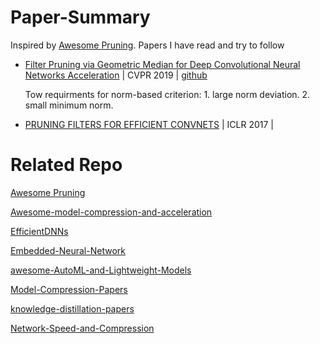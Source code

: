 # Paper-Summary
Inspired by [Awesome Pruning](https://github.com/he-y/Awesome-Pruning#type-of-pruning).
Papers I have read and try to follow

* [Filter Pruning via Geometric Median for Deep Convolutional Neural Networks Acceleration](https://arxiv.org/abs/1811.00250) | CVPR 2019 | [github](https://github.com/he-y/filter-pruning-geometric-median)
  
  Tow requirments for norm-based criterion: 1. large norm deviation. 2. small minimum norm.
* [PRUNING FILTERS FOR EFFICIENT CONVNETS](https://arxiv.org/pdf/1608.08710.pdf) | ICLR 2017 |
# Related Repo
[Awesome Pruning](https://github.com/he-y/Awesome-Pruning#type-of-pruning)

[Awesome-model-compression-and-acceleration](https://github.com/memoiry/Awesome-model-compression-and-acceleration)

[EfficientDNNs](https://github.com/MingSun-Tse/EfficientDNNs)

[Embedded-Neural-Network](https://github.com/ZhishengWang/Embedded-Neural-Network)

[awesome-AutoML-and-Lightweight-Models](https://github.com/guan-yuan/awesome-AutoML-and-Lightweight-Models)

[Model-Compression-Papers](https://github.com/chester256/Model-Compression-Papers)

[knowledge-distillation-papers](https://github.com/lhyfst/knowledge-distillation-papers)

[Network-Speed-and-Compression](https://github.com/mrgloom/Network-Speed-and-Compression)
